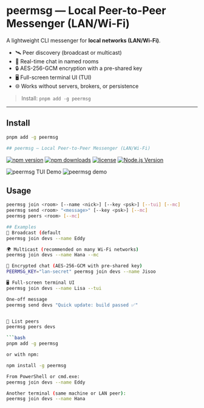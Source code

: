 # peermsg — Local Peer-to-Peer Messenger (LAN/Wi-Fi)

A lightweight CLI messenger for **local networks (LAN/Wi-Fi)**.  
- 🛰️ Peer discovery (broadcast or multicast)  
- 💬 Real-time chat in named rooms  
- 🔒 AES-256-GCM encryption with a pre-shared key  
- 🖥️ Full-screen terminal UI (TUI)  
- 🌐 Works without servers, brokers, or persistence

> Install: `pnpm add -g peermsg`

---

## Install

```bash
pnpm add -g peermsg

## peermsg — Local Peer-to-Peer Messenger (LAN/Wi-Fi)

```
[![npm version](https://img.shields.io/npm/v/peermsg.svg?style=flat-square)](https://www.npmjs.com/package/peermsg)
[![npm downloads](https://img.shields.io/npm/dm/peermsg.svg?style=flat-square)](https://www.npmjs.com/package/peermsg)
[![license](https://img.shields.io/npm/l/peermsg.svg?style=flat-square)](./LICENSE)
[![Node.js Version](https://img.shields.io/node/v/peermsg.svg?style=flat-square)](https://nodejs.org)

![peermsg TUI Demo](docs/demo.png)
![peermsg demo](docs/demo.gif)


## Usage

```bash
peermsg join <room> [--name <nick>] [--key <psk>] [--tui] [--mc]
peermsg send <room> "<message>" [--key <psk>] [--mc]
peermsg peers <room> [--mc]

## Examples
📡 Broadcast (default
peermsg join devs --name Eddy

🌍 Multicast (recommended on many Wi-Fi networks)
peermsg join devs --name Hana --mc

🔐 Encrypted chat (AES-256-GCM with pre-shared key)
PEERMSG_KEY="lan-secret" peermsg join devs --name Jisoo

🖥 Full-screen terminal UI
peermsg join devs --name Lisa --tui

One-off message
peermsg send devs "Quick update: build passed ✅"


👥 List peers
peermsg peers devs

```bash
pnpm add -g peermsg

or with npm:

npm install -g peermsg

From PowerShell or cmd.exe:
peermsg join devs --name Eddy

Another terminal (same machine or LAN peer):
peermsg join devs --name Hana


